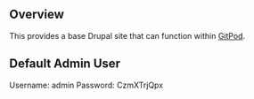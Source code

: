 ## Overview

This provides a base Drupal site that can function within [GitPod](https://gitpod.io).

## Default Admin User
Username: admin
Password: CzmXTrjQpx